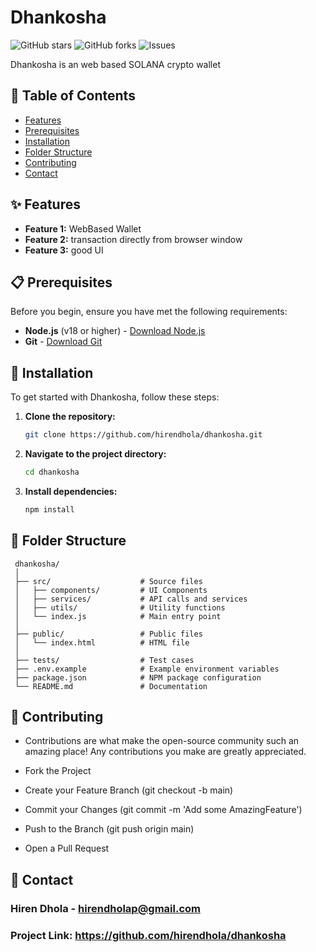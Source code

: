 # Dhankosha

![GitHub stars](https://img.shields.io/github/stars/hirendhola/dhankosha) ![GitHub forks](https://img.shields.io/github/forks/hirendhola/dhankosha) ![Issues](https://img.shields.io/github/issues/hirendhola/dhankosha)

Dhankosha is an web based SOLANA crypto wallet

## 📑 Table of Contents

- [Features](#features)
- [Prerequisites](#prerequisites)
- [Installation](#installation)
- [Folder Structure](#folder-structure)
- [Contributing](#contributing)
- [Contact](#contact)

## ✨ Features

- **Feature 1:** WebBased Wallet
- **Feature 2:** transaction directly from browser window
- **Feature 3:** good UI

## 📋 Prerequisites

Before you begin, ensure you have met the following requirements:

- **Node.js** (v18 or higher) - [Download Node.js](https://nodejs.org/)
- **Git** - [Download Git](https://git-scm.com/)

## 🚀 Installation

To get started with Dhankosha, follow these steps:

1. **Clone the repository:**

   ```bash
   git clone https://github.com/hirendhola/dhankosha.git
   ```

2. **Navigate to the project directory:**

   ```bash
   cd dhankosha
   ```

3. **Install dependencies:**

   ```bash
   npm install
   ```

## 📁 Folder Structure

```
 dhankosha/
 │
 ├── src/                    # Source files
 │   ├── components/         # UI Components
 │   ├── services/           # API calls and services
 │   ├── utils/              # Utility functions
 │   └── index.js            # Main entry point
 │
 ├── public/                 # Public files
 │   └── index.html          # HTML file
 │
 ├── tests/                  # Test cases
 ├── .env.example            # Example environment variables
 ├── package.json            # NPM package configuration
 └── README.md               # Documentation
```

## 🤝 Contributing

- Contributions are what make the open-source community such an amazing place! Any contributions you make are greatly appreciated.

- Fork the Project
- Create your Feature Branch (git checkout -b main)
- Commit your Changes (git commit -m 'Add some AmazingFeature')
- Push to the Branch (git push origin main)
- Open a Pull Request

## 📧 Contact

### Hiren Dhola - hirendholap@gmail.com

### Project Link: https://github.com/hirendhola/dhankosha
